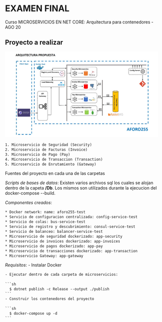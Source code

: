 # EXAMEN FINAL
Curso MICROSERVICIOS EN NET CORE: Arquitectura para contenedores - AGO 20

## Proyecto a realizar

![Arquitectura](./Arquitectura_Examen_Final.jpg)

    1. Microservicio de Seguridad (Security)
    2. Microservicio de Facturas (Invoice)
    3. Microservicio de Pago (Pay)
    4. Microservicio de Transaccion (Transaction)
    5. Microservicio de Enrutamiento (Gateway)
 
 Fuentes del proyecto en cada una de las carpetas
 
 *Scripts de bases de datos*:
    Existen varios archivos sql los cuales se alojan dentro de la capeta **/Db**.
    Los mismos son utilizados durante la ejecucion del docker-compose --build.
 
 *Componentes creados*:
    
    * Docker network: name: aforo255-test
    * Servicio de configuracion centralizada: config-service-test
    * Servicio de colas: bus-service-test
    * Servicio de registro y descubrimiento: consul-service-test
    * Servicio de balanceo: balancer-service-test
    * Microservicio de seguridad dockerizado: app-security
    * Microservicio de invoices dockerizado: app-invoices
    * Microservicio de pagos dockerizado: app-pay
    * Microservicio de transacciones dockerizado: app-transaction
    * Microservicio Gateway: app-gateway
 
 *Requisitos*:
    - Instalar Docker
    
    - Ejecutar dentro de cada carpeta de microservicios:
    
    ```sh
      $ dotnet publish -c Release --output ./publish
    ```
    - Construir los contenedores del proyecto
    
    ```sh
      $ docker-compose up -d
    ```
